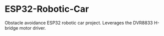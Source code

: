 # ESP32-Robotic-Car
Obstacle avoidance ESP32 robotic car project. Leverages the DVR8833 H-bridge motor driver.
